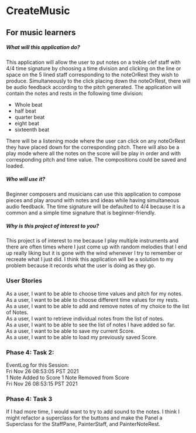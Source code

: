 #  CreateMusic

## For music learners




##### What will this application do?
This application will allow the user to put notes on a treble clef staff with 4/4 time signature 
by choosing a time division and clicking on the line or space on the 5 lined staff corresponding to 
the noteOrRest they wish to produce. Simultaneously to the click placing down the noteOrRest, there will be audio feedback according
to the pitch generated. The application will contain the notes and rests in the following time division:

- Whole beat
- half beat
- quarter beat
- eight beat
- sixteenth beat

There will be a listening mode where the user can click on any noteOrRest they have placed down for the corresponding
pitch. There will also be a play mode where all the notes on the score will be play in order and with 
corresponding pitch and time value. The compositions could be saved and loaded.

##### Who will use it?
Beginner composers and musicians can use this application to compose pieces and play around with
notes and ideas while having simultaneous audio feedback. The time signature will be defaulted to 4/4 
because it is a common and a simple time signature that is beginner-friendly.

##### Why is this project of interest to you?
This project is of interest to me because I play multiple instruments and there are often times 
where I just come up with random melodies that I end up really liking but it is gone with the wind 
whenever I try to remember or recreate what I just did. I think this application will be a solution 
to my problem because it records what the user is doing as they go.

### User Stories
As a user, I want to be able to choose time values and pitch for my notes.  
As a user, I want to be able to choose different time values for my rests.  
As a user, I want to be able to add and remove notes of my choice to the list of Notes.  
As a user, I want to retrieve individual notes from the list of notes.  
As a user, I want to be able to see the list of notes I have added so far.  
As a user, I want to be able to save my current Score.  
As a user, I want to be able to load my previously saved Score. 

### Phase 4: Task 2:
EventLog for this Session:  
Fri Nov 26 08:53:05 PST 2021  
1 Note Added to Score
1 Note Removed from Score  
Fri Nov 26 08:53:15 PST 2021  

### Phase 4: Task 3
If I had more time, I would want to try to add sound to the notes. I think I might refactor a superclass for the buttons
and make the Panel a Superclass for the StaffPane, PainterStaff, and PainterNoteRest. 


